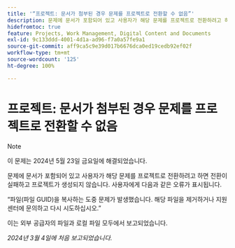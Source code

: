 ```yaml
---
title: '“프로젝트: 문서가 첨부된 경우 문제를 프로젝트로 전환할 수 없음”'
description: 문제에 문서가 포함되어 있고 사용자가 해당 문제를 프로젝트로 전환하려고 하면 전환이 실패하고 프로젝트가 생성되지 않습니다. 사용자에게 오류 메시지가 표시됩니다.
hidefromtoc: true
feature: Projects, Work Management, Digital Content and Documents
exl-id: 9c133ddd-4001-4d1a-ad96-f7a0a57fe9a1
source-git-commit: aff9ca5c9e39d017b6676dca0ed19cedb92ef02f
workflow-type: tm+mt
source-wordcount: '125'
ht-degree: 100%

---
```


# 프로젝트: 문서가 첨부된 경우 문제를 프로젝트로 전환할 수 없음

>[!NOTE]
>
>이 문제는 2024년 5월 23일 금요일에 해결되었습니다.

문제에 문서가 포함되어 있고 사용자가 해당 문제를 프로젝트로 전환하려고 하면 전환이 실패하고 프로젝트가 생성되지 않습니다. 사용자에게 다음과 같은 오류가 표시됩니다.

“파일(파일 GUID)을 복사하는 도중 문제가 발생했습니다. 해당 파일을 제거하거나 지원 센터에 문의하고 다시 시도하십시오.”

이는 외부 공급자의 파일과 로컬 파일 모두에서 보고되었습니다.

_2024년 3월 4일에 처음 보고되었습니다._
